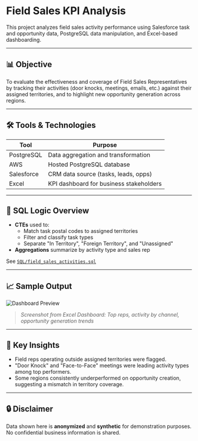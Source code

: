 # Field Sales KPI Analysis

This project analyzes field sales activity performance using Salesforce task and opportunity data, PostgreSQL data manipulation, and Excel-based dashboarding.

---

## 📊 Objective

To evaluate the effectiveness and coverage of Field Sales Representatives by tracking their activities (door knocks, meetings, emails, etc.) against their assigned territories, and to highlight new opportunity generation across regions.

---

## 🛠️ Tools & Technologies

| Tool          | Purpose                                 |
|---------------|------------------------------------------|
| PostgreSQL    | Data aggregation and transformation      |
| AWS           | Hosted PostgreSQL database               |
| Salesforce    | CRM data source (tasks, leads, opps)     |
| Excel         | KPI dashboard for business stakeholders  |

---

## 🧾 SQL Logic Overview

- **CTEs** used to:
  - Match task postal codes to assigned territories
  - Filter and classify task types
  - Separate "In Territory", "Foreign Territory", and "Unassigned"
- **Aggregations** summarize by activity type and sales rep

See [`SQL/field_sales_activities.sql`](./SQL/field_sales_activities.sql)

---

## 📈 Sample Output

![Dashboard Preview](./Images/dashboard_preview.png)

> *Screenshot from Excel Dashboard: Top reps, activity by channel, opportunity generation trends*

---

## 🧠 Key Insights

- Field reps operating outside assigned territories were flagged.
- "Door Knock" and "Face-to-Face" meetings were leading activity types among top performers.
- Some regions consistently underperformed on opportunity creation, suggesting a mismatch in territory coverage.

---

## 🔒 Disclaimer

Data shown here is **anonymized** and **synthetic** for demonstration purposes. No confidential business information is shared.


